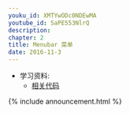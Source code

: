 ```yaml
---
youku_id: XMTYwODc0NDEwMA
youtube_id: SaPE553NlrQ
description: 
chapter: 2
title: Menubar 菜单
date: 2016-11-3
---
```

* 学习资料:
  * [相关代码](https://github.com/MorvanZhou/tutorials/blob/master/tkinterTUT/tk9_menubar.py)

{% include announcement.html %}